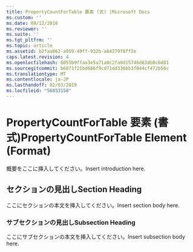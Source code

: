 ```yaml
---
title: PropertyCountForTable 要素 (式) |Microsoft Docs
ms.custom: ''
ms.date: 09/12/2016
ms.reviewer: ''
ms.suite: ''
ms.tgt_pltfrm: ''
ms.topic: article
ms.assetid: b2faa062-a959-49ff-932b-a64279f8ff2e
caps.latest.revision: 4
ms.openlocfilehash: 6055b9ffaa3e5a71a0c2fa0d15746d63db0c6d81
ms.sourcegitcommit: b6871f21bd666f9cd71dd336bb3f844cf472b56c
ms.translationtype: MT
ms.contentlocale: ja-JP
ms.lasthandoff: 02/03/2019
ms.locfileid: "56853158"
---
```

# <a name="propertycountfortable-element-format"></a><span data-ttu-id="4d534-102">PropertyCountForTable 要素 (書式)</span><span class="sxs-lookup"><span data-stu-id="4d534-102">PropertyCountForTable Element (Format)</span></span>

<span data-ttu-id="4d534-103">概要をここに挿入してください。</span><span class="sxs-lookup"><span data-stu-id="4d534-103">Insert introduction here.</span></span>

## <a name="section-heading"></a><span data-ttu-id="4d534-104">セクションの見出し</span><span class="sxs-lookup"><span data-stu-id="4d534-104">Section Heading</span></span>

<span data-ttu-id="4d534-105">ここにセクションの本文を挿入してください。</span><span class="sxs-lookup"><span data-stu-id="4d534-105">Insert section body here.</span></span>

### <a name="subsection-heading"></a><span data-ttu-id="4d534-106">サブセクションの見出し</span><span class="sxs-lookup"><span data-stu-id="4d534-106">Subsection Heading</span></span>

<span data-ttu-id="4d534-107">ここにサブセクションの本文を挿入してください。</span><span class="sxs-lookup"><span data-stu-id="4d534-107">Insert subsection body here.</span></span>
